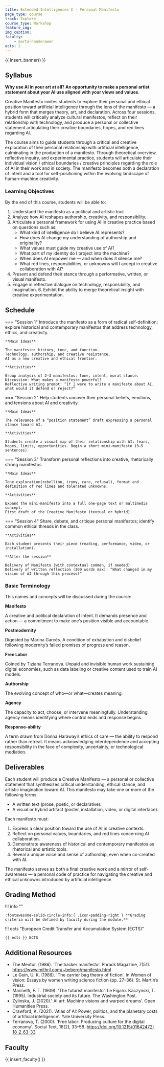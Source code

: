 ```yaml
---
title: Extended Intelligences I - Personal Manifesto
page_type: course
track: Explore
course_type: Workshop
feature_img:
img_caption:
faculty:
    - marta-handenawer
ects: 2
---
```


{{ insert_banner() }}

## Syllabus

**Why use AI in your art at all?  An opportunity to make a personal artist statement about your AI use aligned with your views and values.**

Creative Manifesto invites students to explore their personal and ethical position toward artificial intelligence through the lens of the manifesto — a hybrid form that merges theory, art, and declaration. Across four sessions, students will critically analyze cultural manifestos, reflect on their relationship with technology, and produce a personal or collective statement articulating their creative boundaries, hopes, and red lines regarding AI.

The course aims to guide students through a critical and creative exploration of their personal relationship with artificial intelligence, culminating in the production of a manifesto. Through theoretical overview, reflective inquiry, and experimental practice, students will articulate their individual vision / ethical boundaries / creative principles regarding the role of AI in their work and in society. The manifesto becomes both a declaration of intent and a tool for self-positioning within the evolving landscape of human–machine creativity.

### Learning Objectives

By the end of this course, students will be able to:

1. Understand the manifesto as a political and artistic tool.
2. Analyze how AI reshapes authorship, creativity, and responsibility.
3. Articulate a personal framework for using AI in creative practice based on questions such as:
    - What kind of intelligence do I believe AI represents?
    - How does AI change my understanding of authorship and originality?
    - What values must guide my creative use of AI?
    - What part of my identity do I project into the machine?
    - When does AI empower me — and when does it silence me?
    - What red lines, responsibilities, or unknowns will I accept in creative collaboration with AI?
4. Present and defend their stance through a performative, written, or visual manifesto.
5. Engage in reflective dialogue on technology, responsibility, and imagination. 6. Exhibit the ability to merge theoretical insight with creative experimentation.

## Schedule

=== "Session 1"
    Introduce the manifesto as a form of radical self-definition; explore historical and contemporary manifestos that address technology, ethics, and creativity.

    **Main Ideas**

    The manifesto: history, tone, and function.
    Technology, authorship, and creative resistance.
    AI as a new creative and ethical frontier.

    **Activities**

    Group analysis of 2–3 manifestos: tone, intent, moral stance.
    Discussion: What makes a manifesto powerful?
    Reflective writing prompt: “If I were to write a manifesto about AI, what would it defend or reject?”


=== "Session 2"
    Help students uncover their personal beliefs, emotions, and tensions about AI and creativity.

    **Main Ideas**

    The relevance of a “position statement” draft expressing a personal stance toward AI.

    **Activities**

    Students create a visual map of their relationship with AI: fears, hopes, limits, opportunities. Begin a short mini-manifesto (3–5 sentences).

=== "Session 3"
    Transform personal reflections into creative, rhetorically strong manifestos.

    **Main Ideas**

    Tone exploration(rebellion, irony, care, refusal), format and definition of red lines and tolerated unknowns.

    **Activities**

    Expand the mini-manifesto into a full one-page text or multimedia concept.
    First draft of the Creative Manifesto (textual or hybrid).

=== "Session 4"
    Share, debate, and critique personal manifestos; identify common ethical threads in the class.

    **Activities**

    Each student presents their piece (reading, performance, video, or installation).

    **After the session**

    Delivery of Manifesto (with contextual commen, if needed)
    Delivery of written reflection (300 words max): “What changed in my vision of AI through this process?”

### Basic Terminology

This names and concepts will be discussed during the course:

**Manifesto**

A creative and political declaration of intent. It demands presence and action — a commitment to make one’s position visible and accountable.

**Postmodernity**

Digested by Marina Garcés. A condition of exhaustion and disbelief following modernity’s failed promises of progress and reason.

**Free Labor**

Coined by Tiziana Terranova. Unpaid and invisible human work sustaining digital economies, such as data labeling or creative content used to train AI models.

**Authorship**

The evolving concept of who—or what—creates meaning.

**Agency**

The capacity to act, choose, or intervene meaningfully. Understanding agency means identifying where control ends and response begins.

**Response-ability**

A term drawn from Donna Haraway’s ethics of care — the ability to respond rather than retreat. It means acknowledging interdependence and accepting responsibility in the face of complexity, uncertainty, or technological mediation.

## Deliverables

Each student will produce a Creative Manifesto — a personal or collective statement that synthesizes critical understanding, ethical stance, and artistic imagination toward AI. This manifesto may take one or more of the following forms:

- A written text (prose, poetic, or declarative).
- A visual or hybrid artifact (poster, installation, video, or digital interface).

Each manifesto must:

1. Express a clear position toward the use of AI in creative contexts.
2. Reflect on personal values, boundaries, and red lines concerning AI collaboration.
3. Demonstrate awareness of historical and contemporary manifestos as rhetorical and artistic tools.
4. Reveal a unique voice and sense of authorship, even when co-created with AI.

The manifesto serves as both a final creative work and a mirror of self-awareness — a personal code of practice for navigating the creative and ethical unknowns introduced by artificial intelligence.

## Grading Method

!!! info ""

    :fontawesome-solid-circle-info:{ .icon-padding-right } **Grading criteria will be defined by faculty during the module.**

!!! ects "European Credit Transfer and Accumulation System (ECTS)"

    {{ ects }} ECTS

## Additional Resources

- The Mentor. (1986). 'The hacker manifesto'. Phrack Magazine, 7(51). https://www.mithril.com/~beberg/manifesto.html
- Le Guin, U. K. (1986). 'The carrier bag theory of fiction'. In Women of vision: Essays by women writing science fiction (pp. 27–36). St. Martin’s Press.
- Marinetti, F. T. (1909). 'The futurist manifesto'. Le Figaro. Kaczynski, T. (1995). Industrial society and its future. The Washington Post.
- Zylinska, J. (2020).' AI art: Machine visions and warped dreams'. Open Humanities Press.
- Crawford, K. (2021). 'Atlas of AI: Power, politics, and the planetary costs of artificial intelligence'. Yale University Press.
- Terranova, T. (2000). 'Free labor: Producing culture for the digital economy'. Social Text, 18(2), 33–58. https://doi.org/10.1215/01642472-18-2_63-33

## Faculty

{{ insert_faculty() }}
